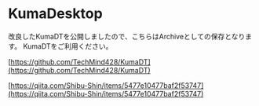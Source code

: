 # KumaDesktop

改良したKumaDTを公開しましたので、こちらはArchiveとしての保存となります。
KumaDTをご利用ください。

[https://github.com/TechMind428/KumaDT](https://github.com/TechMind428/KumaDT)

[https://qiita.com/Shibu-Shin/items/5477e10477baf2f53747](https://qiita.com/Shibu-Shin/items/5477e10477baf2f53747)
